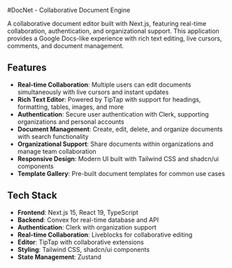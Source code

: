 #DocNet - Collaborative Document Engine 
 
 A collaborative document editor built with Next.js, featuring real-time collaboration, authentication, and organizational support. This application provides a Google Docs-like experience with rich text editing, live cursors, comments, and document management.

## Features

- **Real-time Collaboration**: Multiple users can edit documents simultaneously with live cursors and instant updates
- **Rich Text Editor**: Powered by TipTap with support for headings, formatting, tables, images, and more
- **Authentication**: Secure user authentication with Clerk, supporting organizations and personal accounts
- **Document Management**: Create, edit, delete, and organize documents with search functionality
- **Organizational Support**: Share documents within organizations and manage team collaboration
- **Responsive Design**: Modern UI built with Tailwind CSS and shadcn/ui components
- **Template Gallery**: Pre-built document templates for common use cases

## Tech Stack

- **Frontend**: Next.js 15, React 19, TypeScript
- **Backend**: Convex for real-time database and API
- **Authentication**: Clerk with organization support
- **Real-time Collaboration**: Liveblocks for collaborative editing
- **Editor**: TipTap with collaborative extensions
- **Styling**: Tailwind CSS, shadcn/ui components
- **State Management**: Zustand
